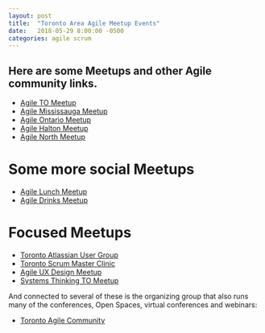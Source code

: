 ```yaml
---
layout: post
title:  "Toronto Area Agile Meetup Events"
date:   2018-05-29 8:00:00 -0500
categories: agile scrum
---
```


## Here are some Meetups and other Agile community links.

* [Agile TO Meetup](https://www.meetup.com/AgileTO/)
* [Agile Mississauga Meetup](https://www.meetup.com/AgileMississauga/)
* [Agile Ontario Meetup](https://www.meetup.com/Agile-Ontario/)
* [Agile Halton Meetup](https://www.meetup.com/Halton-Agile-Lean-Network/)
* [Agile North Meetup](https://www.meetup.com/Agile-North/)

 
Some more social Meetups
========================

* [Agile Lunch Meetup](https://www.meetup.com/AgileLunch/)
* [Agile Drinks Meetup](https://www.meetup.com/Agile-Drinks/)


Focused Meetups
===============

* [Toronto Atlassian User Group](https://www.meetup.com/Toronto-AUG-Meetup/)
* [Toronto Scrum Master Clinic](https://www.meetup.com/Toronto-ScrumMaster-Clinic-Meetup/)
* [Agile UX Design Meetup](https://www.meetup.com/Agile-Experience-Design-Toronto/)
* [Systems Thinking TO Meetup](https://www.meetup.com/SystemsThinkingTO/)

And connected to several of these is the organizing group that also runs many of the conferences, Open Spaces, virtual conferences and webinars:

* [Toronto Agile Community](http://www.torontoagilecommunity.org/display/PUBLIC/Home)
